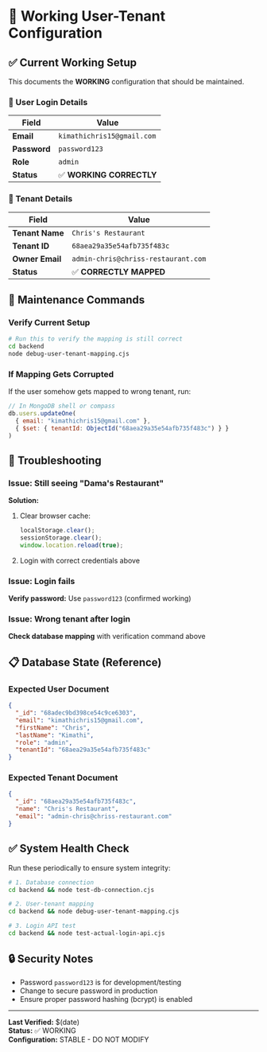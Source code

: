 # 🎯 Working User-Tenant Configuration

## ✅ Current Working Setup

This documents the **WORKING** configuration that should be maintained.

### 👤 User Login Details

| Field | Value |
|-------|-------|
| **Email** | `kimathichris15@gmail.com` |
| **Password** | `password123` |
| **Role** | `admin` |
| **Status** | ✅ **WORKING CORRECTLY** |

### 🏢 Tenant Details

| Field | Value |
|-------|-------|
| **Tenant Name** | `Chris's Restaurant` |
| **Tenant ID** | `68aea29a35e54afb735f483c` |
| **Owner Email** | `admin-chris@chriss-restaurant.com` |
| **Status** | ✅ **CORRECTLY MAPPED** |

## 🔧 Maintenance Commands

### Verify Current Setup
```bash
# Run this to verify the mapping is still correct
cd backend
node debug-user-tenant-mapping.cjs
```

### If Mapping Gets Corrupted
If the user somehow gets mapped to wrong tenant, run:
```javascript
// In MongoDB shell or compass
db.users.updateOne(
  { email: "kimathichris15@gmail.com" },
  { $set: { tenantId: ObjectId("68aea29a35e54afb735f483c") } }
)
```

## 🚨 Troubleshooting

### Issue: Still seeing "Dama's Restaurant"
**Solution:**
1. Clear browser cache:
   ```javascript
   localStorage.clear();
   sessionStorage.clear();
   window.location.reload(true);
   ```
2. Login with correct credentials above

### Issue: Login fails
**Verify password:** Use `password123` (confirmed working)

### Issue: Wrong tenant after login
**Check database mapping** with verification command above

## 📋 Database State (Reference)

### Expected User Document
```json
{
  "_id": "68adec9bd398ce54c9ce6303",
  "email": "kimathichris15@gmail.com",
  "firstName": "Chris",
  "lastName": "Kimathi", 
  "role": "admin",
  "tenantId": "68aea29a35e54afb735f483c"
}
```

### Expected Tenant Document
```json
{
  "_id": "68aea29a35e54afb735f483c",
  "name": "Chris's Restaurant",
  "email": "admin-chris@chriss-restaurant.com"
}
```

## ✅ System Health Check

Run these periodically to ensure system integrity:

```bash
# 1. Database connection
cd backend && node test-db-connection.cjs

# 2. User-tenant mapping
cd backend && node debug-user-tenant-mapping.cjs

# 3. Login API test
cd backend && node test-actual-login-api.cjs
```

## 🔒 Security Notes

- Password `password123` is for development/testing
- Change to secure password in production
- Ensure proper password hashing (bcrypt) is enabled

---

**Last Verified:** $(date)  
**Status:** ✅ WORKING  
**Configuration:** STABLE - DO NOT MODIFY
